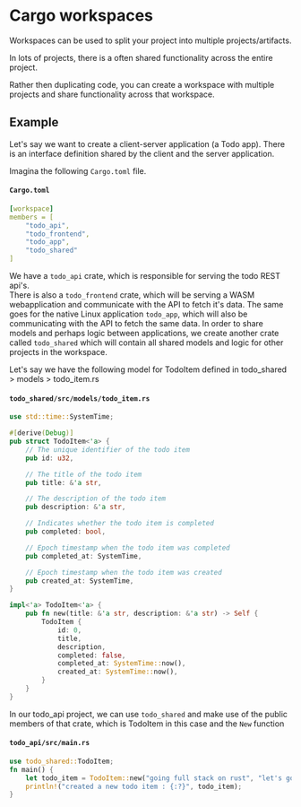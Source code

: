 # Cargo workspaces

Workspaces can be used to split your project into multiple projects/artifacts.

In lots of projects, there is a often shared functionality across the entire project.

Rather then duplicating code, you can create a workspace with multiple projects and share functionality across that workspace.

## Example

Let's say we want to create a client-server application (a Todo app). There is an interface definition shared by the client and the server application.

Imagina the following `Cargo.toml` file.
#### **`Cargo.toml`**
```yaml
[workspace]
members = [
    "todo_api",
    "todo_frontend",
    "todo_app",
    "todo_shared"
]
```

We have a `todo_api` crate, which is responsible for serving the todo REST api's.<br/>
There is also a `todo_frontend` crate, which will be serving a WASM webapplication and communicate with the API to fetch it's data.
The same goes for the native Linux application `todo_app`, which will also be communicating with the API to fetch the same data.
In order to share models and perhaps logic between applications, we create another crate called `todo_shared` which will contain all shared models and logic for other projects in the workspace.

Let's say we have the following model for TodoItem defined in todo_shared > models > todo_item.rs

#### **`todo_shared/src/models/todo_item.rs`**
```rust
use std::time::SystemTime;

#[derive(Debug)]
pub struct TodoItem<'a> {
    // The unique identifier of the todo item
    pub id: u32,

    // The title of the todo item
    pub title: &'a str,

    // The description of the todo item
    pub description: &'a str,

    // Indicates whether the todo item is completed
    pub completed: bool,

    // Epoch timestamp when the todo item was completed
    pub completed_at: SystemTime,

    // Epoch timestamp when the todo item was created
    pub created_at: SystemTime,
}

impl<'a> TodoItem<'a> {
    pub fn new(title: &'a str, description: &'a str) -> Self {
        TodoItem {
            id: 0,
            title,
            description,
            completed: false,
            completed_at: SystemTime::now(),
            created_at: SystemTime::now(),
        }
    }
}

```

In our todo_api project, we can use `todo_shared` and make use of the public members of that crate, which is TodoItem in this case and the `New` function

#### **`todo_api/src/main.rs`**
```rust
use todo_shared::TodoItem;
fn main() {
    let todo_item = TodoItem::new("going full stack on rust", "let's go full stack on rust");
    println!("created a new todo item : {:?}", todo_item);
}
```
